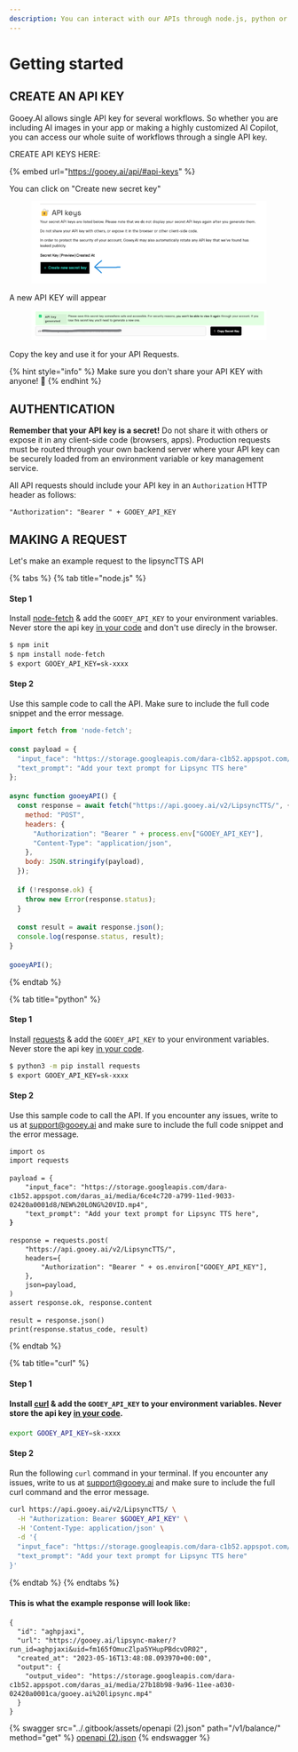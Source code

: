 ```yaml
---
description: You can interact with our APIs through node.js, python or curl
---
```


# Getting started

## CREATE AN API KEY

Gooey.AI allows single API key for several workflows. So whether you are including AI images in your app or making a highly customized AI Copilot, you can access our whole suite of workflows through a single API key.&#x20;

CREATE API KEYS HERE:

{% embed url="https://gooey.ai/api/#api-keys" %}

You can click on "Create new secret key"

<figure><img src="../.gitbook/assets/Screenshot 2023-11-02 231541--- (2).png" alt=""><figcaption></figcaption></figure>

A new API KEY will appear

<figure><img src="../.gitbook/assets/Screenshot 2024-01-04 155308.png" alt=""><figcaption></figcaption></figure>

Copy the key and use it for your API Requests.&#x20;

{% hint style="info" %}
Make sure you don't share your API KEY with anyone! 🚫
{% endhint %}

## AUTHENTICATION&#x20;

**Remember that your API key is a secret!** Do not share it with others or expose it in any client-side code (browsers, apps). Production requests must be routed through your own backend server where your API key can be securely loaded from an environment variable or key management service.

All API requests should include your API key in an `Authorization` HTTP header as follows:

```
"Authorization": "Bearer " + GOOEY_API_KEY
```

## MAKING A REQUEST

Let's make an example request to the lipsyncTTS API

{% tabs %}
{% tab title="node.js" %}
#### Step 1

Install [node-fetch](https://www.npmjs.com/package/node-fetch) & add the `GOOEY_API_KEY` to your environment variables. Never store the api key [in your code](https://12factor.net/config) and don't use direcly in the browser.

```bash
$ npm init
$ npm install node-fetch
$ export GOOEY_API_KEY=sk-xxxx
```

#### Step 2

Use this sample code to call the API. Make sure to include the full code snippet and the error message.

```js
import fetch from 'node-fetch';

const payload = {
  "input_face": "https://storage.googleapis.com/dara-c1b52.appspot.com/daras_ai/media/6ce4c720-a799-11ed-9033-02420a0001d8/NEW%20LONG%20VID.mp4",
  "text_prompt": "Add your text prompt for Lipsync TTS here"
};

async function gooeyAPI() {
  const response = await fetch("https://api.gooey.ai/v2/LipsyncTTS/", {
    method: "POST",
    headers: {
      "Authorization": "Bearer " + process.env["GOOEY_API_KEY"],
      "Content-Type": "application/json",
    },
    body: JSON.stringify(payload),
  });

  if (!response.ok) {
    throw new Error(response.status);
  }

  const result = await response.json();
  console.log(response.status, result);
}

gooeyAPI();
```
{% endtab %}

{% tab title="python" %}
#### Step 1

Install [requests](https://requests.readthedocs.io/en/latest/) & add the `GOOEY_API_KEY` to your environment variables. Never store the api key [in your code](https://12factor.net/config).

```bash
$ python3 -m pip install requests
$ export GOOEY_API_KEY=sk-xxxx
```

#### Step 2

Use this sample code to call the API. If you encounter any issues, write to us at [support@gooey.ai](mailto:support@gooey.ai) and make sure to include the full code snippet and the error message.

<pre class="language-python"><code class="lang-python">import os
import requests

payload = {
    "input_face": "https://storage.googleapis.com/dara-c1b52.appspot.com/daras_ai/media/6ce4c720-a799-11ed-9033-02420a0001d8/NEW%20LONG%20VID.mp4",
    "text_prompt": "Add your text prompt for Lipsync TTS here",
<strong>}
</strong>
response = requests.post(
    "https://api.gooey.ai/v2/LipsyncTTS/",
    headers={
        "Authorization": "Bearer " + os.environ["GOOEY_API_KEY"],
    },
    json=payload,
)
assert response.ok, response.content

result = response.json()
print(response.status_code, result)
</code></pre>
{% endtab %}

{% tab title="curl" %}
#### Step 1

#### Install [curl](https://everything.curl.dev/get) & add the `GOOEY_API_KEY` to your environment variables. Never store the api key [in your code](https://12factor.net/config).

```bash
export GOOEY_API_KEY=sk-xxxx
```

#### Step 2

Run the following `curl` command in your terminal. If you encounter any issues, write to us at [support@gooey.ai](mailto:support@gooey.ai) and make sure to include the full curl command and the error message.

```bash
curl https://api.gooey.ai/v2/LipsyncTTS/ \
  -H "Authorization: Bearer $GOOEY_API_KEY" \
  -H 'Content-Type: application/json' \
  -d '{
  "input_face": "https://storage.googleapis.com/dara-c1b52.appspot.com/daras_ai/media/6ce4c720-a799-11ed-9033-02420a0001d8/NEW%20LONG%20VID.mp4",
  "text_prompt": "Add your text prompt for Lipsync TTS here"
}'
```
{% endtab %}
{% endtabs %}

#### This is what the example response will look like:

```
{
  "id": "aghpjaxi",
  "url": "https://gooey.ai/lipsync-maker/?run_id=aghpjaxi&uid=fm165fOmucZlpa5YHupPBdcvDR02",
  "created_at": "2023-05-16T13:48:08.093970+00:00",
  "output": {
    "output_video": "https://storage.googleapis.com/dara-c1b52.appspot.com/daras_ai/media/27b18b98-9a96-11ee-a030-02420a0001ca/gooey.ai%20lipsync.mp4"
  }
}
```

{% swagger src="../.gitbook/assets/openapi (2).json" path="/v1/balance/" method="get" %}
[openapi (2).json](<../.gitbook/assets/openapi (2).json>)
{% endswagger %}
